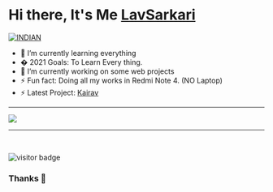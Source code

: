 # Hi there, It's Me [LavSarkari](https://LavSarkari.github.io)

<a href="https://github.com/LavSarkari"><img title="INDIAN" src="https://img.shields.io/badge/FROM-INDIA-SCRIPT?colorA=%23ff8100&colorB=%23017e40&colorC=%23ff0000&style=for-the-badge"></a>
</p>

- 🌱 I’m currently learning everything 
- �  2021 Goals: To Learn Every thing.
- 🔭 I’m currently working on some web projects
- ⚡ Fun fact: Doing all my works in Redmi Note 4. (NO Laptop)
- ⚡ Latest Project: [Kairav](https://github.com/LavSarkari/Kairav)

---
<a href="https://github.com/LavSarkari">
  <img src="https://github-readme-stats.vercel.app/api/top-langs/?username=LavSarkari&show_icons=true&theme=blue-green&layout=compact" alt"Most use languages"/>
</a>
<br />

---

<br />

<p>
<img src="https://visitor-badge.laobi.icu/badge?page_id=LavSarkari" alt="visitor badge"/>
</p>

### Thanks 🙏

